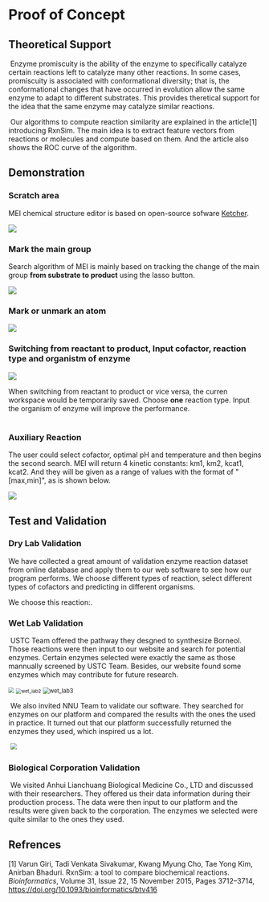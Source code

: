 # Proof of Concept

## Theoretical Support

​        Enzyme promiscuity is the ability of the enzyme to specifically catalyze certain reactions left to catalyze many other reactions. In some cases, promiscuity is associated with conformational diversity; that is, the conformational changes that have occurred in evolution allow the same enzyme to adapt to different substrates. This provides theretical support for the idea that the same enzyme may catalyze similar reactions.

​        Our algorithms to  compute reaction similarity are explained in the article[1] introducing RxnSim. The main idea is to extract feature vectors from reactions or molecules and compute based on them. And the article also shows the ROC curve of the algorithm.

## Demonstration

### Scratch area

MEI chemical structure editor is based on open-source sofware [Ketcher](https://lifescience.opensource.epam.com/ketcher/).

![](https://static.igem.wiki/teams/4240/wiki/img/ug-0.png)

### Mark the main group

Search algorithm of MEI is mainly based on tracking the change of the main group **from substrate to product** using the lasso button.

![](https://static.igem.wiki/teams/4240/wiki/img/ug-3.png)

### Mark or unmark an atom

![](https://static.igem.wiki/teams/4240/wiki/img/ug-4.png)

### Switching from reactant to product, Input cofactor, reaction type and organistm of enzyme

![](https://static.igem.wiki/teams/4240/wiki/img/ug-5.png)

When switching from reactant to product or vice versa, the curren workspace would be temporarily saved. Choose **one** reaction type. Input the organism of enzyme will improve the performance.

# 

### Auxiliary Reaction

The user could select cofactor, optimal pH and temperature and then 
begins the second search. MEI will return 4 kinetic constants: km1, km2,
 kcat1, kcat2. And they will be given as a range of values with the 
format of "[max,min]", as is shown below.

![](https://static.igem.wiki/teams/4240/wiki/img/ug-6.png)

## Test and Validation

### Dry Lab Validation

We have collected a great amount of validation enzyme reaction dataset from online database and apply them to our web software to see how our program performs. We choose different types of reaction, select different types of cofactors and predicting in different organisms.

We choose this reaction:.

### Wet Lab Validation

​        USTC Team offered the pathway they desgned to synthesize Borneol. Those reactions were then input to our website and search for potential enzymes. Certain enzymes selected were exactly the same as those mannually screened by USTC Team. Besides, our website found some enzymes which may contribute for future research.

<img src="C:\Users\Tanjf\Desktop\wet_lab1.png" style="zoom:67%;" />

<img src="C:\Users\Tanjf\Desktop\wet_lab2 .png" alt="wet_lab2 " style="zoom:67%;" />

<img src="C:\Users\Tanjf\Desktop\wet_lab3.png" alt="wet_lab3" style="zoom: 80%;" />

​        We also invited NNU Team to validate our software. They searched for enzymes on our platform and compared the results with the ones the used in practice. It turned out that our platform successfully returned the enzymes they used, which inspired us a lot. 

​        <img src="C:\Users\Tanjf\Desktop\NNU.jpeg" style="zoom:80%;" />

### Biological Corporation Validation

​        We visited Anhui Lianchuang Biological Medicine Co., LTD and discussed with their researchers. They offered us their data information during their production process. The data were then input to our  platform and the results were given back to the corporation. The enzymes we selected were quite similar to the ones they used.

## Refrences

[1] Varun Giri, Tadi Venkata Sivakumar, Kwang Myung Cho, Tae Yong Kim, Anirban Bhaduri. RxnSim: a tool to compare biochemical reactions. *Bioinformatics*, Volume 31, Issue 22, 15 November 2015, Pages 3712–3714, https://doi.org/10.1093/bioinformatics/btv416